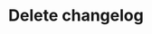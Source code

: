 ---
title: Delete changelog
excerpt: Delete the changelog with this slug.
api:
  file: readme-api.json
  operationId: deleteChangelog
hidden: false
---